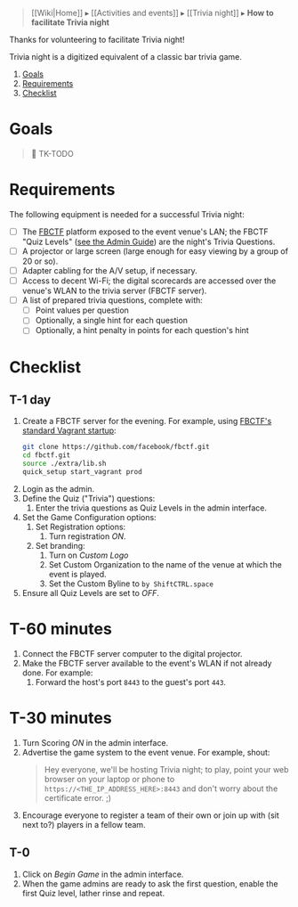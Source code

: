 > [[Wiki|Home]] ▸ [[Activities and events]] ▸ [[Trivia night]] ▸ **How to facilitate Trivia night**

Thanks for volunteering to facilitate Trivia night!

Trivia night is a digitized equivalent of a classic bar trivia game.

1. [Goals](#goals)
1. [Requirements](#requirements)
1. [Checklist](#checklist)

# Goals

> 🚧 TK-TODO

# Requirements

The following equipment is needed for a successful Trivia night:

* [ ] The [FBCTF](https://github.com/facebook/fbctf) platform exposed to the event venue's LAN; the FBCTF "Quiz Levels" ([see the Admin Guide](https://github.com/facebook/fbctf/wiki/Admin-Guide)) are the night's Trivia Questions.
* [ ] A projector or large screen (large enough for easy viewing by a group of 20 or so).
* [ ] Adapter cabling for the A/V setup, if necessary.
* [ ] Access to decent Wi-Fi; the digital scorecards are accessed over the venue's WLAN to the trivia server (FBCTF server).
* [ ] A list of prepared trivia questions, complete with:
    * [ ] Point values per question
    * [ ] Optionally, a single hint for each question
    * [ ] Optionally, a hint penalty in points for each question's hint

# Checklist

## T-1 day

1. Create a FBCTF server for the evening. For example, using [FBCTF's standard Vagrant startup](https://github.com/facebook/fbctf/wiki/Quick-Setup-Guide#standard-vagrant-startup):
    ```sh
    git clone https://github.com/facebook/fbctf.git
    cd fbctf.git
    source ./extra/lib.sh
    quick_setup start_vagrant prod
    ```
1. Login as the admin.
1. Define the Quiz ("Trivia") questions:
    1. Enter the trivia questions as Quiz Levels in the admin interface.
1. Set the Game Configuration options:
    1. Set Registration options:
        1. Turn registration *ON*.
    1. Set branding:
        1. Turn on *Custom Logo*
        1. Set Custom Organization to the name of the venue at which the event is played.
        1. Set the Custom Byline to `by ShiftCTRL.space`
1. Ensure all Quiz Levels are set to *OFF*.

# T-60 minutes

1. Connect the FBCTF server computer to the digital projector.
1. Make the FBCTF server available to the event's WLAN if not already done. For example:
    1. Forward the host's port `8443` to the guest's port `443`.

# T-30 minutes

1. Turn Scoring *ON* in the admin interface.
1. Advertise the game system to the event venue. For example, shout:
    > Hey everyone, we'll be hosting Trivia night; to play, point your web browser on your laptop or phone to `https://<THE_IP_ADDRESS_HERE>:8443` and don't worry about the certificate error. ;)
1. Encourage everyone to register a team of their own or join up with (sit next to?) players in a fellow team.

## T-0

1. Click on *Begin Game* in the admin interface.
1. When the game admins are ready to ask the first question, enable the first Quiz level, lather rinse and repeat.